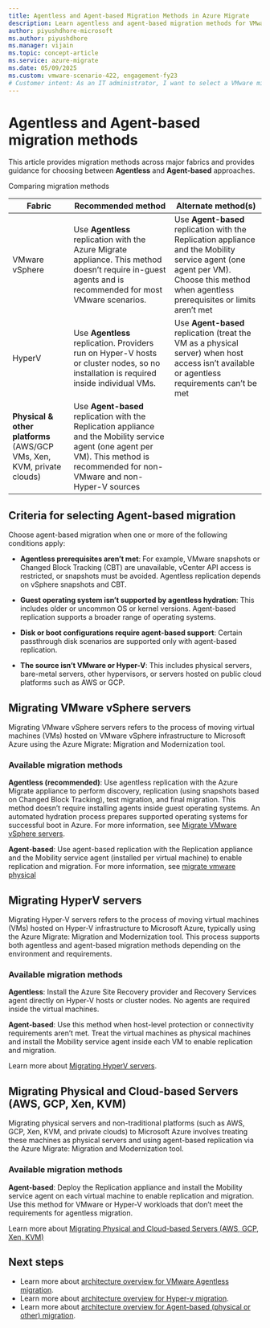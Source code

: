 ```yaml
---
title: Agentless and Agent-based Migration Methods in Azure Migrate
description: Learn agentless and agent-based migration methods for VMware, Hyper-V, and cloud platforms. Choose the right approach for seamless Azure migration.
author: piyushdhore-microsoft 
ms.author: piyushdhore
ms.manager: vijain
ms.topic: concept-article
ms.service: azure-migrate
ms.date: 05/09/2025
ms.custom: vmware-scenario-422, engagement-fy23
# Customer intent: As an IT administrator, I want to select a VMware migration option using the Migration and modernization tool, so that I can effectively migrate my VMware VMs to Azure while considering the best method for my environment.
---
```


# Agentless and Agent-based migration methods 

This article provides migration methods across major fabrics and provides guidance for choosing between **Agentless** and **Agent-based** approaches.

Comparing migration methods 

| **Fabric** |  **Recommended method**  | **Alternate method(s)**|
| --- | --- | --- |
| VMware vSphere  | Use **Agentless** replication with the Azure Migrate appliance. This method doesn’t require in-guest agents and is recommended for most VMware scenarios.    | Use **Agent-based** replication with the Replication appliance and the Mobility service agent (one agent per VM). Choose this method when agentless prerequisites or limits aren’t met   | 
| HyperV  | Use **Agentless** replication. Providers run on Hyper-V hosts or cluster nodes, so no installation is required inside individual VMs.   | Use **Agent-based** replication (treat the VM as a physical server) when host access isn’t available or agentless requirements can’t be met    | 
| **Physical & other platforms** (AWS/GCP VMs, Xen, KVM, private clouds)  | Use **Agent-based** replication with the Replication appliance and the Mobility service agent (one agent per VM). This method is recommended for non-VMware and non-Hyper-V sources  |  | 


## Criteria for selecting Agent-based migration

Choose agent-based migration when one or more of the following conditions apply:

- **Agentless prerequisites aren’t met**: For example, VMware snapshots or Changed Block Tracking (CBT) are unavailable, vCenter API access is restricted, or snapshots must be avoided. Agentless replication depends on vSphere snapshots and CBT.

- **Guest operating system isn’t supported by agentless hydration**: This includes older or uncommon OS or kernel versions. Agent-based replication supports a broader range of operating systems.

- **Disk or boot configurations require agent-based support**: Certain passthrough disk scenarios are supported only with agent-based replication.

- **The source isn’t VMware or Hyper-V**: This includes physical servers, bare-metal servers, other hypervisors, or servers hosted on public cloud platforms such as AWS or GCP.

## Migrating VMware vSphere servers 

Migrating VMware vSphere servers refers to the process of moving virtual machines (VMs) hosted on VMware vSphere infrastructure to Microsoft Azure using the Azure Migrate: Migration and Modernization tool.

### Available migration methods

**Agentless (recommended)**: Use agentless replication with the Azure Migrate appliance to perform discovery, replication (using snapshots based on Changed Block Tracking), test migration, and final migration. This method doesn’t require installing agents inside guest operating systems. An automated hydration process prepares supported operating systems for successful boot in Azure. For more information, see [Migrate VMware vSphere servers](tutorial-migrate-vmware.md). 

**Agent-based**: Use agent-based replication with the Replication appliance and the Mobility service agent (installed per virtual machine) to enable replication and migration.
For more information, see [migrate vmware physical](tutorial-migrate-vmware.md)

## Migrating HyperV servers 

Migrating Hyper-V servers refers to the process of moving virtual machines (VMs) hosted on Hyper-V infrastructure to Microsoft Azure, typically using the Azure Migrate: Migration and Modernization tool. This process supports both agentless and agent-based migration methods depending on the environment and requirements.

### Available migration methods

**Agentless**: Install the Azure Site Recovery provider and Recovery Services agent directly on Hyper-V hosts or cluster nodes. No agents are required inside the virtual machines.

**Agent-based**: Use this method when host-level protection or connectivity requirements aren’t met. Treat the virtual machines as physical machines and install the Mobility service agent inside each VM to enable replication and migration.

Learn more about [Migrating HyperV servers](tutorial-migrate-hyper-v.md).
 
## Migrating Physical and Cloud-based Servers (AWS, GCP, Xen, KVM)

Migrating physical servers and non-traditional platforms (such as AWS, GCP, Xen, KVM, and private clouds) to Microsoft Azure involves treating these machines as physical servers and using agent-based replication via the Azure Migrate: Migration and Modernization tool.

### Available migration methods

**Agent-based**: Deploy the Replication appliance and install the Mobility service agent on each virtual machine to enable replication and migration. Use this method for VMware or Hyper-V workloads that don’t meet the requirements for agentless migration.

Learn more about [Migrating Physical and Cloud-based Servers (AWS, GCP, Xen, KVM)](tutorial-migrate-physical-virtual-machines.md)

## Next steps

- Learn more about [architecture overview for VMware Agentless migration](concepts-vmware-agentless-migration.md).
- Learn more about [architecture overview for Hyper-v migration](hyper-v-migration-architecture.md).
- Learn more about [architecture overview for Agent-based (physical or other) migration](../site-recovery/vmware-azure-architecture-modernized.md).

